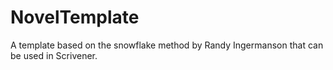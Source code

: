 # NovelTemplate
 A template based on the snowflake method by Randy Ingermanson that can be used in Scrivener.
